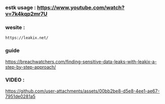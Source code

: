 
### estk usage : https://www.youtube.com/watch?v=7k4kqp2mr7U
### wesite :
````https://leakix.net/````
### guide 
https://breachwatchers.com/finding-sensitive-data-leaks-with-leakix-a-step-by-step-approach/

### VIDEO : 




https://github.com/user-attachments/assets/00bb2be8-d5e8-4ee1-ae67-7951de0281a5



